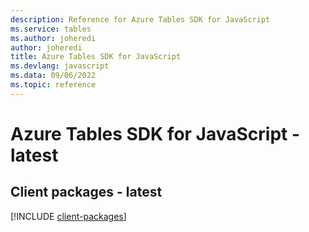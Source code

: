 ```yaml
---
description: Reference for Azure Tables SDK for JavaScript
ms.service: tables
ms.author: joheredi
author: joheredi
title: Azure Tables SDK for JavaScript
ms.devlang: javascript
ms.data: 09/06/2022
ms.topic: reference
---
```

# Azure Tables SDK for JavaScript - latest

## Client packages - latest
[!INCLUDE [client-packages](tables-client-index.md)]